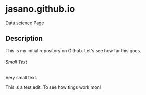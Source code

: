 # jasano.github.io


Data science Page 

## Description

This is my initial repository on Github. Let's see how far this goes.

###### Small Text

Very small text.

This is a test edit. To see how tings work mon!
